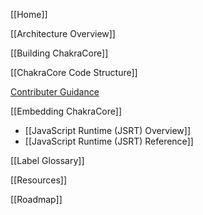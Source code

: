 [[Home]]

[[Architecture Overview]]

[[Building ChakraCore]]

[[ChakraCore Code Structure]] 

[Contributer Guidance](https://github.com/Microsoft/ChakraCore/blob/master/CONTRIBUTING.md)

[[Embedding ChakraCore]]
* [[JavaScript Runtime (JSRT) Overview]]
* [[JavaScript Runtime (JSRT) Reference]]

[[Label Glossary]]

[[Resources]]
 
[[Roadmap]]

